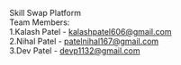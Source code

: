 Skill Swap Platform<br>
Team Members:<br>
1.Kalash Patel - kalashpatel606@gmail.com<br>
2.Nihal Patel - patelnihal167@gmail.com<br>
3.Dev Patel - devp1132@gmail.com<br>
